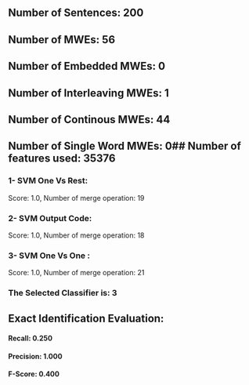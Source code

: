 ## Number of Sentences: 200
## Number of MWEs: 56

## Number of Embedded MWEs: 0

## Number of Interleaving MWEs: 1

## Number of Continous MWEs: 44
## Number of Single Word MWEs: 0## Number of features used: 35376

### 1- SVM One Vs Rest: 
Score: 1.0, Number of merge operation: 19
### 2- SVM Output Code: 
Score: 1.0, Number of merge operation: 18
### 3- SVM One Vs One : 
Score: 1.0, Number of merge operation: 21
### The Selected Classifier is: 3
## Exact Identification Evaluation: 
#### Recall: 0.250
#### Precision: 1.000
#### F-Score: 0.400
